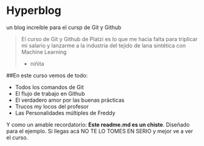 # Hyperblog
un blog increible para el cursp de Git y Github
> El curso de Git y Github de Platzi es lo que me hacia falta para triplicar mi salario y lanzarme a la industria del tejido de lana sintética con Machine Learning
> - niñita

##En este curso vemos de todo:
- Todos los comandos de Git
- El flujo de trabajo en Github
- El verdadero amor por las buenas prácticas
- Trucos my locos del profesor
- Las Personalidades múltiples de Freddy

Y como un amable recordatorio:   **Este readme.md es un chiste**.  Diseñado para el ejemplo. Si llegas acá NO TE LO TOMES EN SERIO y mejor ve a ver el  curso.